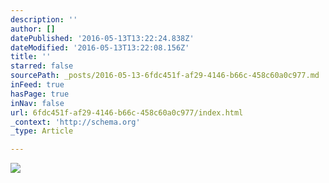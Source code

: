 ```yaml
---
description: ''
author: []
datePublished: '2016-05-13T13:22:24.838Z'
dateModified: '2016-05-13T13:22:08.156Z'
title: ''
starred: false
sourcePath: _posts/2016-05-13-6fdc451f-af29-4146-b66c-458c60a0c977.md
inFeed: true
hasPage: true
inNav: false
url: 6fdc451f-af29-4146-b66c-458c60a0c977/index.html
_context: 'http://schema.org'
_type: Article

---
```

![](https://the-grid-user-content.s3-us-west-2.amazonaws.com/cd33930e-6e98-4b48-8b86-19a39973a4a0.jpg)